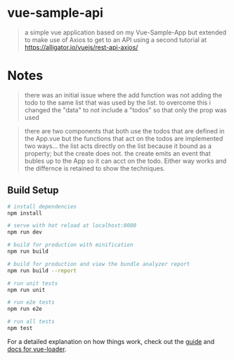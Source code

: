 # vue-sample-api

> a simple vue application based on my Vue-Sample-App 
> but extended to make use of Axios to get to an API using a second tutorial at
> https://alligator.io/vuejs/rest-api-axios/

# Notes

> there was an initial issue where the add function was not adding the todo to the 
> same list that was used by the list.  to overcome this i changed the "data" to not
> include a "todos" so that only the prop was used

> there are two components that both use the todos that are defined in the App.vue
> but the functions that act on the todos are implemented two ways... the list acts
> directly on the list because it bound as a property; but the create does not.
> the create emits an event that bubles up to the App so it can acct on the todo.
> Either way works and the differnce is retained to show the techniques.

## Build Setup

``` bash
# install dependencies
npm install

# serve with hot reload at localhost:8080
npm run dev

# build for production with minification
npm run build

# build for production and view the bundle analyzer report
npm run build --report

# run unit tests
npm run unit

# run e2e tests
npm run e2e

# run all tests
npm test
```

For a detailed explanation on how things work, check out the [guide](http://vuejs-templates.github.io/webpack/) and [docs for vue-loader](http://vuejs.github.io/vue-loader).
